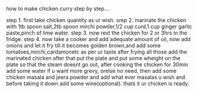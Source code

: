 how to make chicken curry step by step...


step 1. first take chicken quantity as ur wish.
srep 2. marinate the chicken with 1tb spoon salt,2tb spoon mirchi powder,1/2 cup curd,1 cup ginger garlic paste,pinch of lime water.
step 3. now rest the chicken for 2 or 3hrs in the fridge.
step 4. now take a cooker and add adequate amount of oil, now add onions and let it fry till it becomes golden brown,and add some tomatoes,mirchi,cardamonetc as per ur taste after frying all those add the marinated chicken after that put the plate and put some wheight on the plate so that the steam doesnt go out, after cooking the chicken for 30min add some water if u want more grevy, orelse no need, then add some chicken masala and jeera powder and add what ever masalas u wish and before taking it down add some wine(optional).
thats it ur chicken is ready.
